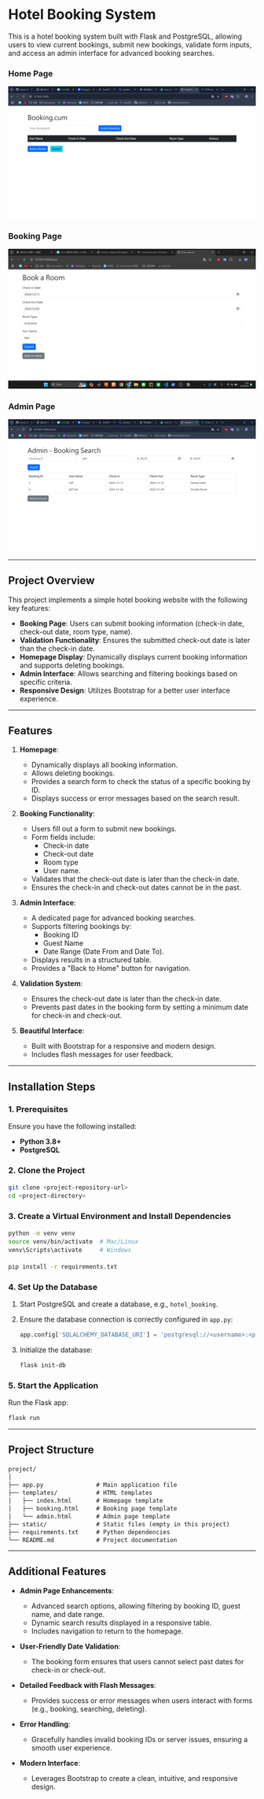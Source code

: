 # Hotel Booking System

This is a hotel booking system built with Flask and PostgreSQL, allowing users to view current bookings, submit new bookings, validate form inputs, and access an admin interface for advanced booking searches.

### Home Page
![Homepage](imgs/index.png)  
### Booking Page
![Booking Page](imgs/booking.png)  
### Admin Page
![Admin Page](imgs/admin.png)  

---

## Project Overview

This project implements a simple hotel booking website with the following key features:

- **Booking Page**: Users can submit booking information (check-in date, check-out date, room type, name).
- **Validation Functionality**: Ensures the submitted check-out date is later than the check-in date.
- **Homepage Display**: Dynamically displays current booking information and supports deleting bookings.
- **Admin Interface**: Allows searching and filtering bookings based on specific criteria.
- **Responsive Design**: Utilizes Bootstrap for a better user interface experience.

---

## Features

1. **Homepage**:
   - Dynamically displays all booking information.
   - Allows deleting bookings.
   - Provides a search form to check the status of a specific booking by ID.
   - Displays success or error messages based on the search result.

2. **Booking Functionality**:
   - Users fill out a form to submit new bookings.
   - Form fields include:
     - Check-in date
     - Check-out date
     - Room type
     - User name.
   - Validates that the check-out date is later than the check-in date.
   - Ensures the check-in and check-out dates cannot be in the past.

3. **Admin Interface**:
   - A dedicated page for advanced booking searches.
   - Supports filtering bookings by:
     - Booking ID
     - Guest Name
     - Date Range (Date From and Date To).
   - Displays results in a structured table.
   - Provides a "Back to Home" button for navigation.

4. **Validation System**:
   - Ensures the check-out date is later than the check-in date.
   - Prevents past dates in the booking form by setting a minimum date for check-in and check-out.

5. **Beautiful Interface**:
   - Built with Bootstrap for a responsive and modern design.
   - Includes flash messages for user feedback.

---

## Installation Steps

### 1. Prerequisites
Ensure you have the following installed:
- **Python 3.8+**
- **PostgreSQL**

### 2. Clone the Project
```bash
git clone <project-repository-url>
cd <project-directory>
```

### 3. Create a Virtual Environment and Install Dependencies
```bash
python -m venv venv
source venv/bin/activate  # Mac/Linux
venv\Scripts\activate     # Windows

pip install -r requirements.txt
```

### 4. Set Up the Database
1. Start PostgreSQL and create a database, e.g., `hotel_booking`.
2. Ensure the database connection is correctly configured in `app.py`:
    ```python
    app.config['SQLALCHEMY_DATABASE_URI'] = 'postgresql://<username>:<password>@localhost:5432/hotel_booking'
    ```

3. Initialize the database:
    ```bash
    flask init-db
    ```

### 5. Start the Application
Run the Flask app:
```bash
flask run
```

---

## Project Structure
```plaintext
project/
│
├── app.py               # Main application file
├── templates/           # HTML templates
│   ├── index.html       # Homepage template
│   ├── booking.html     # Booking page template
│   └── admin.html       # Admin page template
├── static/              # Static files (empty in this project)
├── requirements.txt     # Python dependencies
└── README.md            # Project documentation
```

---

## Additional Features

- **Admin Page Enhancements**:
  - Advanced search options, allowing filtering by booking ID, guest name, and date range.
  - Dynamic search results displayed in a responsive table.
  - Includes navigation to return to the homepage.

- **User-Friendly Date Validation**:
  - The booking form ensures that users cannot select past dates for check-in or check-out.

- **Detailed Feedback with Flash Messages**:
  - Provides success or error messages when users interact with forms (e.g., booking, searching, deleting).

- **Error Handling**:
  - Gracefully handles invalid booking IDs or server issues, ensuring a smooth user experience.

- **Modern Interface**:
  - Leverages Bootstrap to create a clean, intuitive, and responsive design.
